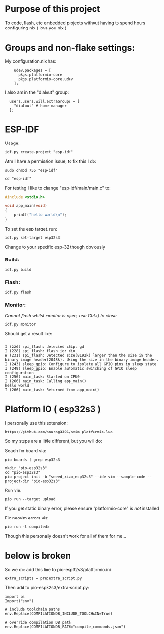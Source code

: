 # Purpose of this project

To code, flash, etc embedded projects without having to spend hours configuring nix ( love you nix )

# Groups and non-flake settings:

My configuration.nix has:

```
    udev.packages = [
      pkgs.platformio-core
      pkgs.platformio-core.udev
    ];
```

I also am in the "dialout" group:

```
  users.users.will.extraGroups = [
    "dialout" # home-manager
  ];
```

# ESP-IDF

Usage:

```
idf.py create-project "esp-idf"
```

Atm I have a permission issue, to fix this I do:

```
sudo chmod 755 "esp-idf"
```

```
cd "esp-idf"
```

For testing I like to change "esp-idf/main/main.c" to:

```c
#include <stdio.h>

void app_main(void)
{
    printf("hello world\n");
}
```

To set the esp target, run:

```
idf.py set-target esp32s3
```

Change to your specific esp-32 though obviously

### Build:

```
idf.py build
```

### Flash:

```
idf.py flash
```

### Monitor:

_Cannot flash whilst monitor is open, use Ctrl+] to close_

```
idf.py monitor
```

Should get a result like:

```

I (226) spi_flash: detected chip: gd
I (228) spi_flash: flash io: dio
W (231) spi_flash: Detected size(8192k) larger than the size in the binary image header(2048k). Using the size in the binary image header.
I (243) sleep_gpio: Configure to isolate all GPIO pins in sleep state
I (249) sleep_gpio: Enable automatic switching of GPIO sleep configuration
I (256) main_task: Started on CPU0
I (266) main_task: Calling app_main()
hello world
I (266) main_task: Returned from app_main()
```

# Platform IO ( esp32s3 )

I personally use this extension:

```
https://github.com/anurag3301/nvim-platformio.lua
```

So my steps are a little different, but you will do:

Seach for board via:

```
pio boards | grep esp32s3
```

```
mkdir "pio-esp32s3"
cd "pio-esp32s3"
pio project init -b "seeed_xiao_esp32s3" --ide vim --sample-code --project-dir "pio-esp32s3"
```

Run via:

```
pio run --target upload
```

If you get static binary error, please ensure "platformio-core" is _not_ installed

Fix neovim errors via:

```
pio run -t compiledb
```

Though this personally doesn't work for all of them for me...

# below is broken

So we do:
add this line to pio-esp32s3/platformio.ini

```
extra_scripts = pre:extra_script.py

```

Then add to pio-esp32s3/extra-script.py:

```
import os
Import("env")

# include toolchain paths
env.Replace(COMPILATIONDB_INCLUDE_TOOLCHAIN=True)

# override compilation DB path
env.Replace(COMPILATIONDB_PATH="compile_commands.json")
```
